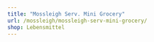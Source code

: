 ```yaml
---
title: "Mossleigh Serv. Mini Grocery"
url: /mossleigh/mossleigh-serv-mini-grocery/
shop: Lebensmittel
---
```

